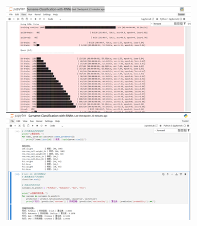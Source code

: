 <img src="./images/homework1.PNG" width="800" alt="截图一">
<img src="./images/homework2.PNG" width="800" alt="截图二">

